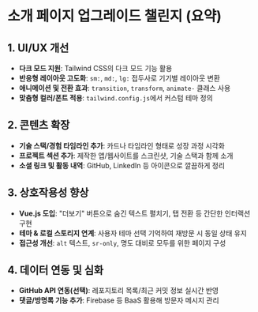 
# 소개 페이지 업그레이드 챌린지 (요약)

## 1. UI/UX 개선
- **다크 모드 지원**: Tailwind CSS의 다크 모드 기능 활용
- **반응형 레이아웃 고도화**: `sm:`, `md:`, `lg:` 접두사로 기기별 레이아웃 변환
- **애니메이션 및 전환 효과**: `transition`, `transform`, `animate-` 클래스 사용
- **맞춤형 컬러/폰트 적용**: `tailwind.config.js`에서 커스텀 테마 정의

## 2. 콘텐츠 확장
- **기술 스택/경험 타임라인 추가**: 카드나 타임라인 형태로 성장 과정 시각화
- **프로젝트 섹션 추가**: 제작한 앱/웹사이트를 스크린샷, 기술 스택과 함께 소개
- **소셜 링크 및 활동 내역**: GitHub, LinkedIn 등 아이콘으로 깔끔하게 정리

## 3. 상호작용성 향상
- **Vue.js 도입**: "더보기" 버튼으로 숨긴 텍스트 펼치기, 탭 전환 등 간단한 인터랙션 구현
- **테마 & 로컬 스토리지 연계**: 사용자 테마 선택 기억하여 재방문 시 동일 상태 유지
- **접근성 개선**: `alt` 텍스트, `sr-only`, 명도 대비로 모두를 위한 페이지 구성

## 4. 데이터 연동 및 심화
- **GitHub API 연동(선택)**: 레포지토리 목록/최근 커밋 정보 실시간 반영
- **댓글/방명록 기능 추가**: Firebase 등 BaaS 활용해 방문자 메시지 관리

